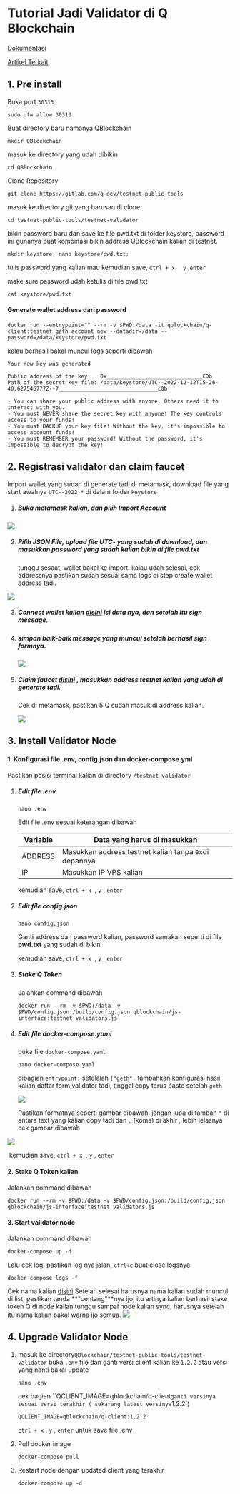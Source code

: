 # Tutorial Jadi Validator di Q Blockchain



[Dokumentasi](https://docs.qtestnet.org/how-to-setup-validator/)

[Artikel Terkait](https://medium.com/q-blockchain/q-blockchain-validator-onboarding-program-part-1-validator-incentivized-testnet-567ef6e4002e)



## 1. Pre install

Buka port ```30313```

```shell
sudo ufw allow 30313
```



Buat directory baru namanya QBlockchain

```shell
mkdir QBlockchain
```



masuk ke directory yang udah dibikin

```shell
cd QBlockchain
```



Clone Repository

```shell
git clone https://gitlab.com/q-dev/testnet-public-tools
```



masuk ke directory git yang barusan di clone

```shell
cd testnet-public-tools/testnet-validator
```



bikin password baru dan save ke file pwd.txt di folder keystore, password ini gunanya buat kombinasi bikin address QBlockchain kalian di testnet.

```shell
mkdir keystore; nano keystore/pwd.txt;
```

tulis password yang kalian mau kemudian save, ```ctrl + x ``` ``` y``` ,```enter```

make sure password udah ketulis di file pwd.txt

```shell
cat keystore/pwd.txt
```



#### Generate wallet address dari password

```shell
docker run --entrypoint="" --rm -v $PWD:/data -it qblockchain/q-client:testnet geth account new --datadir=/data --password=/data/keystore/pwd.txt
```



kalau berhasil bakal muncul logs seperti dibawah

```shell
Your new key was generated

Public address of the key:   0x______________________________C0b
Path of the secret key file: /data/keystore/UTC--2022-12-12T15-26-40.627546777Z--7_______________________________c0b

- You can share your public address with anyone. Others need it to interact with you.
- You must NEVER share the secret key with anyone! The key controls access to your funds!
- You must BACKUP your key file! Without the key, it's impossible to access account funds!
- You must REMEMBER your password! Without the password, it's impossible to decrypt the key!
```



## 2. Registrasi validator dan claim faucet

Import wallet yang sudah di generate tadi di metamask, download file yang start awalnya ```UTC--2022-*``` di dalam folder ```keystore```



1. ##### Buka metamask kalian, dan pilih Import Account

![](https://snipboard.io/1SBeqx.jpg)

2. ##### Pilih JSON File, upload file **UTC-** yang sudah di download, dan masukkan password yang sudah kalian bikin di file **pwd.txt**

   tunggu sesaat, wallet bakal ke import. kalau udah selesai, cek addressnya pastikan sudah sesuai sama logs di step create wallet address tadi.

![](https://snipboard.io/yUJKbg.jpg)



3. ##### Connect wallet kalian [disini](https://itn.qdev.li/) isi data nya, dan setelah itu sign message.

4. ##### simpan baik-baik message yang muncul setelah berhasil sign formnya.

   ![](https://snipboard.io/a1Yuf4.jpg)

5. ##### Claim faucet [disini](https://faucet.qtestnet.org/) , masukkan address testnet kalian yang udah di generate tadi.

   Cek di metamask, pastikan 5 Q sudah masuk di address kalian.

   ![](https://snipboard.io/H524bq.jpg)

## 3. Install Validator Node

#### 1. Konfigurasi file .env, config.json dan docker-compose.yml

Pastikan posisi terminal kalian di directory ```/testnet-validator```

1. ##### Edit file .env

   ```
   nano .env
   ```

   Edit file .env sesuai keterangan dibawah

   | Variable | Data yang harus di masukkan                             |
   | -------- | ------------------------------------------------------- |
   | ADDRESS  | Masukkan address testnet kalian tanpa ``0x``di depannya |
   | IP       | Masukkan IP VPS kalian                                  |

   kemudian save, ```ctrl + x ```, ```y``` , ```enter```

2. ##### Edit file config.json

   ```
   nano config.json
   ```

   Ganti address dan password kalian, password samakan seperti di file **pwd.txt** yang sudah di bikin

   kemudian save, ```ctrl + x ```, ```y``` , ```enter```

3. ##### Stake Q Token

   Jalankan command dibawah

   ```
   docker run --rm -v $PWD:/data -v $PWD/config.json:/build/config.json qblockchain/js-interface:testnet validators.js
   ```

   

4. ##### Edit file docker-compose.yaml

   buka file ```docker-compose.yaml```

   ```
   nano docker-compose.yaml
   ```

   

   dibagian ```entrypoint:``` setelalah ```["geth",``` tambahkan konfigurasi hasil kalian daftar form validator tadi,
   tinggal copy terus paste setelah ```geth```

   ![](https://snipboard.io/05AJuF.jpg)

   

   Pastikan formatnya seperti gambar dibawah, jangan lupa di tambah ```"``` di antara text yang kalian copy tadi dan ```,```  (koma) di akhir , lebih jelasnya cek gambar dibawah
   

![](https://snipboard.io/TcAUux.jpg)

​		kemudian save, ```ctrl + x ```, ```y``` , ```enter```



#### 2. Stake Q Token kalian

Jalankan command dibawah
```shell
docker run --rm -v $PWD:/data -v $PWD/config.json:/build/config.json qblockchain/js-interface:testnet validators.js
```



#### 3. Start validator node

Jalankan command dibawah

```
docker-compose up -d
```

Lalu cek log, pastikan log nya jalan, ```ctrl+c``` buat close logsnya

```
docker-compose logs -f
```



Cek nama kalian [disini](https://stats.qtestnet.org/)
Setelah selesai harusnya nama kalian sudah muncul di list, pastikan tanda **"centang"**nya ijo, itu artinya kalian berhasil stake token Q di node kalian
tunggu sampai node kalian sync, harusnya setelah itu nama kalian bakal warna ijo semua.
![](https://snipboard.io/QEB8K7.jpg)

## 4. Upgrade Validator Node

1. masuk ke directory`QBlockchain/testnet-public-tools/testnet-validator`
   buka `.env` file dan ganti versi client kalian ke `1.2.2` atau versi yang nanti bakal update

   ```
   nano .env
   ```

   cek bagian ``QCLIENT_IMAGE=qblockchain/q-client`
   ganti versinya sesuai versi terakhir ( sekarang latest versinya `1.2.2`)

   ```
   QCLIENT_IMAGE=qblockchain/q-client:1.2.2
   ```

   `ctrl + x` , `y` , `enter` untuk save file .env

2. Pull docker image
   ```shell
   docker-compose pull
   ```

3. Restart node dengan updated client yang terakhir
   ```
   docker-compose up -d
   ```

   

